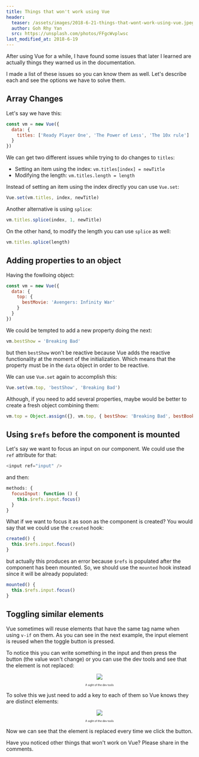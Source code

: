 ```yaml
---
title: Things that won't work using Vue
header:
  teaser: /assets/images/2018-6-21-things-that-wont-work-using-vue.jpeg
  author: Goh Rhy Yan
  src: https://unsplash.com/photos/FFgcWvplwsc
last_modified_at: 2018-6-19
---
```


After using Vue for a while, I have found some issues that later I learned are actually things they warned us in the documentation.

I made a list of these issues so you can know them as well. Let's describe each and see the options we have to solve them.

## Array Changes

Let's say we have this:

```javascript
const vm = new Vue({
  data: {
    titles: ['Ready Player One', 'The Power of Less', 'The 10x rule']
  }
})
```

We can get two different issues while trying to do changes to `titles`:
- Setting an item using the index: `vm.titles[index] = newTitle`
- Modifying the length: `vm.titles.length = length`

Instead of setting an item using the index directly you can use `Vue.set`:

```javascript
Vue.set(vm.titles, index, newTitle)
```

Another alternative is using `splice`:

```javascript
vm.titles.splice(index, 1, newTitle)
```

On the other hand, to modify the length you can use `splice` as well:

```javascript
vm.titles.splice(length)
```

## Adding properties to an object

Having the fowlloing object:

```javascript
const vm = new Vue({
  data: {
    top: {
      bestMovie: 'Avengers: Infinity War'
    }
  }
})
```

We could be tempted to add a new property doing the next:

```javascript
vm.bestShow = 'Breaking Bad'
```

but then `bestShow` won't be reactive because Vue adds the reactive functionality at the moment of the initialization. Which means that the property must be in the `data` object in order to be reactive.

We can use `Vue.set` again to accomplish this:

```javascript
Vue.set(vm.top, 'bestShow', 'Breaking Bad')
```

Although, if you need to add several properties, maybe would be better to create a fresh object combining them:

```javascript
vm.top = Object.assign({}, vm.top, { bestShow: 'Breaking Bad', bestBook: 'Ready Player One' })
```

## Using `$refs` before the component is mounted

Let's say we want to focus an input on our component. We could use the `ref` attribute for that:

```javascript
<input ref="input" />
```

and then:

```javascript
methods: {
  focusInput: function () {
    this.$refs.input.focus()
  }
}
```

What if we want to focus it as soon as the component is created? You would say that we could use the `created` hook:

```javascript
created() {
  this.$refs.input.focus()
}
```

but actually this produces an error because `$refs` is populated after the component has been mounted. So, we should use the `mounted` hook instead since it will be already populated:

```javascript
mounted() {
  this.$refs.input.focus()
}
```

## Toggling similar elements

Vue sometimes will reuse elements that have the same tag name when using `v-if` on them. As you can see in the next example, the input element is reused when the toggle button is pressed.

To notice this you can write something in the input and then press the button (the value won't change) or you can use the dev tools and see that the element is not replaced:

<script async src="//jsfiddle.net/wistcc/egod2nb5/2/embed/js,html,result/"></script>

<div style="text-align: center; margin-top: 10px;">
  <img src="{{'/assets/images/2018-6-21-things-that-wont-work-using-vue-1.gif'}}" />
  <div style="font-size: 0.5em; margin: 10px 0;">A sight of the dev tools</div>
</div>

To solve this we just need to add a key to each of them so Vue knows they are distinct elements:

<script async src="//jsfiddle.net/wistcc/gpLwdkj3/1/embed/js,html,result/"></script>

<div style="text-align: center; margin-top: 10px;">
  <img src="{{'/assets/images/2018-6-21-things-that-wont-work-using-vue-2.gif'}}" />
  <div style="font-size: 0.5em; margin: 10px 0;">A sight of the dev tools</div>
</div>

Now we can see that the element is replaced every time we click the button.

Have you noticed other things that won't work on Vue? Please share in the comments.